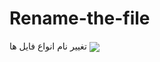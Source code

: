# Rename-the-file
تغییر نام انواع فایل ها 
<a href="https://github.com/AliZare0101/github-readme-stats">
  <img align="center" src="https://github-readme-stats.anuraghazra1.vercel.app/api/top-langs/?username=q-Amyr-p&layout=compact&theme=dark" />
</a>
